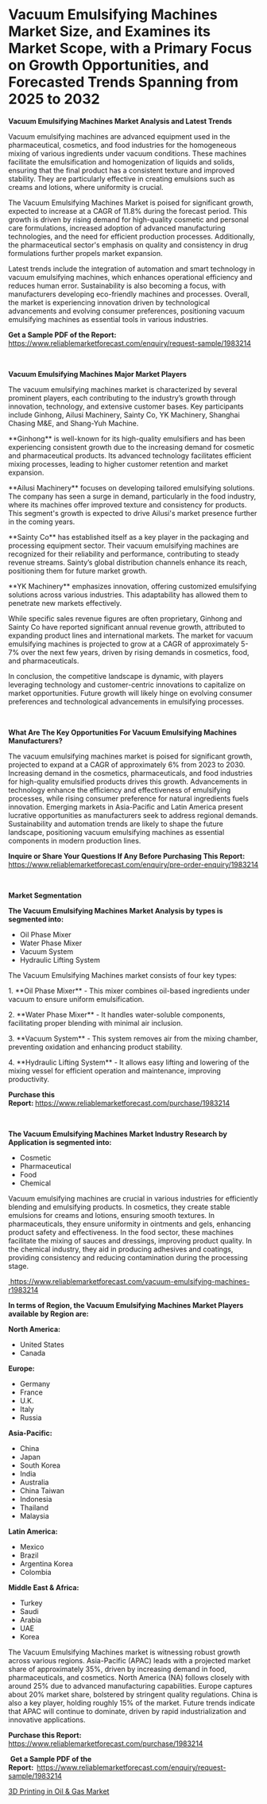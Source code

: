 <p><h1>Vacuum Emulsifying Machines Market Size, and Examines its Market Scope, with a Primary Focus on Growth Opportunities, and Forecasted Trends Spanning from 2025 to 2032</h1></p><p><strong>Vacuum Emulsifying Machines Market Analysis and Latest Trends</strong></p>
<p><p>Vacuum emulsifying machines are advanced equipment used in the pharmaceutical, cosmetics, and food industries for the homogeneous mixing of various ingredients under vacuum conditions. These machines facilitate the emulsification and homogenization of liquids and solids, ensuring that the final product has a consistent texture and improved stability. They are particularly effective in creating emulsions such as creams and lotions, where uniformity is crucial.</p><p>The Vacuum Emulsifying Machines Market is poised for significant growth, expected to increase at a CAGR of 11.8% during the forecast period. This growth is driven by rising demand for high-quality cosmetic and personal care formulations, increased adoption of advanced manufacturing technologies, and the need for efficient production processes. Additionally, the pharmaceutical sector's emphasis on quality and consistency in drug formulations further propels market expansion.</p><p>Latest trends include the integration of automation and smart technology in vacuum emulsifying machines, which enhances operational efficiency and reduces human error. Sustainability is also becoming a focus, with manufacturers developing eco-friendly machines and processes. Overall, the market is experiencing innovation driven by technological advancements and evolving consumer preferences, positioning vacuum emulsifying machines as essential tools in various industries.</p></p>
<p><strong>Get a Sample PDF of the Report:&nbsp;</strong> <a href="https://www.reliablemarketforecast.com/enquiry/request-sample/1983214?utm_campaign=2288&utm_medium=2&utm_source=Github&utm_content=ia&utm_term=02032025&utm_id=vacuum-emulsifying-machines">https://www.reliablemarketforecast.com/enquiry/request-sample/1983214</a></p>
<p>&nbsp;</p>
<p><strong>Vacuum Emulsifying Machines Major Market Players</strong></p>
<p><p>The vacuum emulsifying machines market is characterized by several prominent players, each contributing to the industry’s growth through innovation, technology, and extensive customer bases. Key participants include Ginhong, Ailusi Machinery, Sainty Co, YK Machinery, Shanghai Chasing M&E, and Shang-Yuh Machine.</p><p>**Ginhong** is well-known for its high-quality emulsifiers and has been experiencing consistent growth due to the increasing demand for cosmetic and pharmaceutical products. Its advanced technology facilitates efficient mixing processes, leading to higher customer retention and market expansion.</p><p>**Ailusi Machinery** focuses on developing tailored emulsifying solutions. The company has seen a surge in demand, particularly in the food industry, where its machines offer improved texture and consistency for products. This segment's growth is expected to drive Ailusi's market presence further in the coming years.</p><p>**Sainty Co** has established itself as a key player in the packaging and processing equipment sector. Their vacuum emulsifying machines are recognized for their reliability and performance, contributing to steady revenue streams. Sainty’s global distribution channels enhance its reach, positioning them for future market growth.</p><p>**YK Machinery** emphasizes innovation, offering customized emulsifying solutions across various industries. This adaptability has allowed them to penetrate new markets effectively.</p><p>While specific sales revenue figures are often proprietary, Ginhong and Sainty Co have reported significant annual revenue growth, attributed to expanding product lines and international markets. The market for vacuum emulsifying machines is projected to grow at a CAGR of approximately 5-7% over the next few years, driven by rising demands in cosmetics, food, and pharmaceuticals.</p><p>In conclusion, the competitive landscape is dynamic, with players leveraging technology and customer-centric innovations to capitalize on market opportunities. Future growth will likely hinge on evolving consumer preferences and technological advancements in emulsifying processes.</p></p>
<p>&nbsp;</p>
<p><strong>What Are The Key Opportunities For Vacuum Emulsifying Machines Manufacturers?</strong></p>
<p><p>The vacuum emulsifying machines market is poised for significant growth, projected to expand at a CAGR of approximately 6% from 2023 to 2030. Increasing demand in the cosmetics, pharmaceuticals, and food industries for high-quality emulsified products drives this growth. Advancements in technology enhance the efficiency and effectiveness of emulsifying processes, while rising consumer preference for natural ingredients fuels innovation. Emerging markets in Asia-Pacific and Latin America present lucrative opportunities as manufacturers seek to address regional demands. Sustainability and automation trends are likely to shape the future landscape, positioning vacuum emulsifying machines as essential components in modern production lines.</p></p>
<p><strong>Inquire or Share Your Questions If Any Before Purchasing This Report:</strong> <a href="https://www.reliablemarketforecast.com/enquiry/pre-order-enquiry/1983214?utm_campaign=2288&utm_medium=2&utm_source=Github&utm_content=ia&utm_term=02032025&utm_id=vacuum-emulsifying-machines">https://www.reliablemarketforecast.com/enquiry/pre-order-enquiry/1983214</a></p>
<p>&nbsp;</p>
<p><strong>Market Segmentation</strong></p>
<p><strong>The Vacuum Emulsifying Machines Market Analysis by types is segmented into:</strong></p>
<p><ul><li>Oil Phase Mixer</li><li>Water Phase Mixer</li><li>Vacuum System</li><li>Hydraulic Lifting System</li></ul></p>
<p><p>The Vacuum Emulsifying Machines market consists of four key types: </p><p>1. **Oil Phase Mixer** - This mixer combines oil-based ingredients under vacuum to ensure uniform emulsification.</p><p>2. **Water Phase Mixer** - It handles water-soluble components, facilitating proper blending with minimal air inclusion.</p><p>3. **Vacuum System** - This system removes air from the mixing chamber, preventing oxidation and enhancing product stability.</p><p>4. **Hydraulic Lifting System** - It allows easy lifting and lowering of the mixing vessel for efficient operation and maintenance, improving productivity.</p></p>
<p><strong>Purchase this Report:&nbsp;</strong><a href="https://www.reliablemarketforecast.com/purchase/1983214?utm_campaign=2288&utm_medium=2&utm_source=Github&utm_content=ia&utm_term=02032025&utm_id=vacuum-emulsifying-machines">https://www.reliablemarketforecast.com/purchase/1983214</a></p>
<p>&nbsp;</p>
<p><strong>The Vacuum Emulsifying Machines Market Industry Research by Application is segmented into:</strong></p>
<p><ul><li>Cosmetic</li><li>Pharmaceutical</li><li>Food</li><li>Chemical</li></ul></p>
<p><p>Vacuum emulsifying machines are crucial in various industries for efficiently blending and emulsifying products. In cosmetics, they create stable emulsions for creams and lotions, ensuring smooth textures. In pharmaceuticals, they ensure uniformity in ointments and gels, enhancing product safety and effectiveness. In the food sector, these machines facilitate the mixing of sauces and dressings, improving product quality. In the chemical industry, they aid in producing adhesives and coatings, providing consistency and reducing contamination during the processing stage.</p></p>
<p><a href="https://www.reliablemarketforecast.com/vacuum-emulsifying-machines-r1983214?utm_campaign=2288&utm_medium=2&utm_source=Github&utm_content=ia&utm_term=02032025&utm_id=vacuum-emulsifying-machines">&nbsp;https://www.reliablemarketforecast.com/vacuum-emulsifying-machines-r1983214</a></p>
<p><strong>In terms of Region, the Vacuum Emulsifying Machines Market Players available by Region are:</strong></p>
<p>
    <p> <strong> North America: </strong>
        <ul>
            <li>United States</li>
            <li>Canada</li>
        </ul>
        </p> 
    <p> <strong> Europe: </strong>
        <ul>
            <li>Germany</li>
            <li>France</li>
            <li>U.K.</li>
            <li>Italy</li>
            <li>Russia</li>
        </ul>
        </p> 
    <p> <strong> Asia-Pacific: </strong>
        <ul>
            <li>China</li>
            <li>Japan</li>
            <li>South Korea</li>
            <li>India</li>
            <li>Australia</li>
            <li>China Taiwan</li>
            <li>Indonesia</li>
            <li>Thailand</li>
            <li>Malaysia</li>
        </ul>
        </p> 
    <p> <strong> Latin America: </strong>
        <ul>
            <li>Mexico</li>
            <li>Brazil</li>
            <li>Argentina Korea</li>
            <li>Colombia</li>
        </ul>
        </p> 
    <p> <strong> Middle East & Africa: </strong>
        <ul>
            <li>Turkey</li>
            <li>Saudi</li>
            <li>Arabia</li>
            <li>UAE</li>
            <li>Korea</li>
        </ul>
    </p>
    </p>
<p><p>The Vacuum Emulsifying Machines market is witnessing robust growth across various regions. Asia-Pacific (APAC) leads with a projected market share of approximately 35%, driven by increasing demand in food, pharmaceuticals, and cosmetics. North America (NA) follows closely with around 25% due to advanced manufacturing capabilities. Europe captures about 20% market share, bolstered by stringent quality regulations. China is also a key player, holding roughly 15% of the market. Future trends indicate that APAC will continue to dominate, driven by rapid industrialization and innovative applications.</p></p>
<p><strong>Purchase this Report: </strong><a href="https://www.reliablemarketforecast.com/purchase/1983214?utm_campaign=2288&utm_medium=2&utm_source=Github&utm_content=ia&utm_term=02032025&utm_id=vacuum-emulsifying-machines">https://www.reliablemarketforecast.com/purchase/1983214</a></p>
<p>&nbsp;<strong>Get a Sample PDF of the Report:&nbsp;&nbsp;</strong><a href="https://www.reliablemarketforecast.com/enquiry/request-sample/1983214?utm_campaign=2288&utm_medium=2&utm_source=Github&utm_content=ia&utm_term=02032025&utm_id=vacuum-emulsifying-machines">https://www.reliablemarketforecast.com/enquiry/request-sample/1983214</a></p>
<p><strong></strong></p>
<p><p><a href="https://github.com/suleimannichelle7/Market-Research-Report-List-1/blob/main/3d-printing-in-oil-gas-market.md?utm_campaign=2288&utm_medium=2&utm_source=Github&utm_content=ia&utm_term=02032025&utm_id=vacuum-emulsifying-machines">3D Printing in Oil & Gas Market</a></p></p>